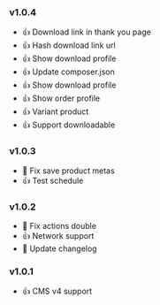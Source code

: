 ### v1.0.4 
* :+1: Download link in thank you page
* :+1: Hash download link url
* :+1: Show download profile
* :+1: Update composer.json
* :+1: Show download profile
* :+1: Show order profile
* :+1: Variant product
* :+1: Support downloadable

### v1.0.3 
* :bug: Fix save product metas
* :+1: Test schedule

### v1.0.2 
* :bug: Fix actions double
* :+1: Network support
* :memo: Update changelog

### v1.0.1 
* :+1: CMS v4 support
